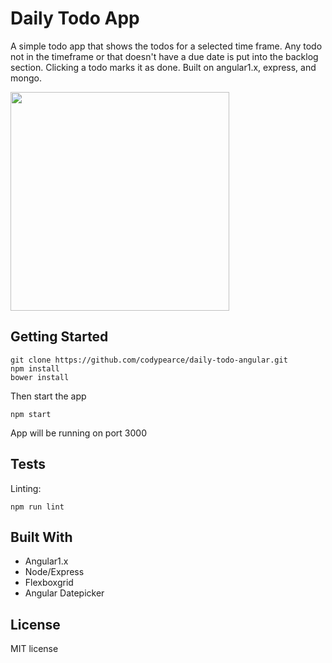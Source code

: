 # Daily Todo App
A simple todo app that shows the todos for a selected time frame. Any todo not in the timeframe or that doesn't have a due date is put into the backlog section. Clicking a todo marks it as done. Built on angular1.x, express, and mongo.

<img src="https://raw.githubusercontent.com/codypearce/daily-todo-angular/master/assets/daily-todo.png" height="350">


## Getting Started

```
git clone https://github.com/codypearce/daily-todo-angular.git
npm install
bower install
```
Then start the app

```
npm start
```
App will be running on port 3000

## Tests

Linting:
```
npm run lint
```

## Built With

* Angular1.x
* Node/Express
* Flexboxgrid
* Angular Datepicker

## License
MIT license
